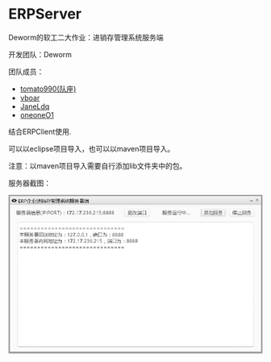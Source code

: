 # ERPServer
Deworm的软工二大作业：进销存管理系统服务端

开发团队：Deworm

团队成员：

- [tomato990(队座)](https://github.com/tomato990)
- [vboar](https://github.com/vboar)
- [JaneLdq](https://github.com/JaneLdq)
- [oneoneO1](https://github.com/oneoneO1)

结合ERPClient使用.

可以以eclipse项目导入，也可以以maven项目导入。

注意：以maven项目导入需要自行添加lib文件夹中的包。

服务器截图：

![服务器界面](introduction/index.jpg)
